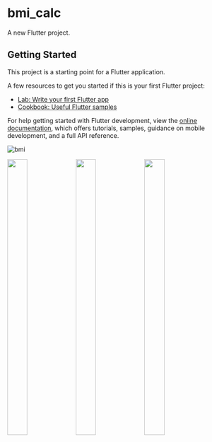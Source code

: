 # bmi_calc

A new Flutter project.

## Getting Started

This project is a starting point for a Flutter application.

A few resources to get you started if this is your first Flutter project:

- [Lab: Write your first Flutter app](https://docs.flutter.dev/get-started/codelab)
- [Cookbook: Useful Flutter samples](https://docs.flutter.dev/cookbook)

For help getting started with Flutter development, view the
[online documentation](https://docs.flutter.dev/), which offers tutorials,
samples, guidance on mobile development, and a full API reference.

![bmi](https://user-images.githubusercontent.com/113609040/220023044-f1531c0d-bf1c-45dc-8e57-1a77055451ab.gif)

<p float="center>
          
<img src="https://user-images.githubusercontent.com/113609040/210040596-19a974e5-a1c9-4da7-a54e-a68404ed17e0.png" width=22% height=35%>

<img src="https://user-images.githubusercontent.com/113609040/220023044-f1531c0d-bf1c-45dc-8e57-1a77055451ab.gif" width=30% height=40%>

<img src="https://user-images.githubusercontent.com/113609040/219550067-5d12ebba-3a82-419f-a4a1-197608439e5f.png" width=30% height=40%>

<img src="https://user-images.githubusercontent.com/113609040/219549980-2c732630-e10d-403c-8014-1344d20c811c.png" width=30% height=40%>

</p>
